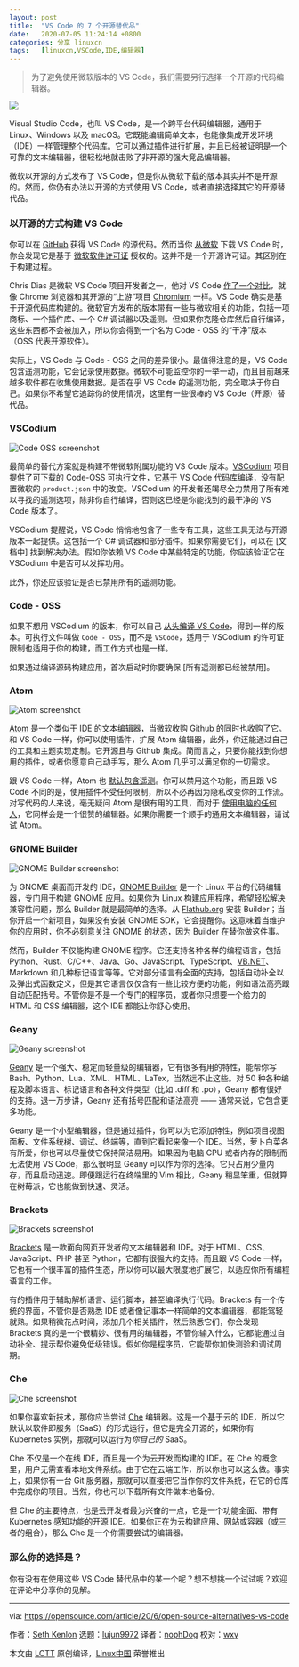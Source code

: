 ```yaml
---
layout: post
title:	"VS Code 的 7 个开源替代品"
date:	2020-07-05 11:24:14 +0800 
categories:	分享 linuxcn 
tags:	[linuxcn,VSCode,IDE,编辑器]
---
```




> 
> 为了避免使用微软版本的 VS Code，我们需要另行选择一个开源的代码编辑器。
> 
> 
> 


![](/Asserts/Images/album/202007/05/112348n834svpa48v08vsa.png)


Visual Studio Code，也叫 VS Code，是一个跨平台代码编辑器，通用于 Linux、Windows 以及 macOS。它既能编辑简单文本，也能像集成开发环境（IDE）一样管理整个代码库。它可以通过插件进行扩展，并且已经被证明是一个可靠的文本编辑器，很轻松地就击败了非开源的强大竞品编辑器。


微软以开源的方式发布了 VS Code，但是你从微软下载的版本其实并不是开源的。然而，你仍有办法以开源的方式使用 VS Code，或者直接选择其它的开源替代品。


### 以开源的方式构建 VS Code


你可以在 [GitHub](https://github.com/microsoft/vscode) 获得 VS Code 的源代码。然而当你 [从微软](https://code.visualstudio.com/) 下载 VS Code 时，你会发现它是基于 [微软软件许可证](https://code.visualstudio.com/license) 授权的。这并不是一个开源许可证。其区别在于构建过程。


Chris Dias 是微软 VS Code 项目开发者之一，他对 VS Code [作了一个对比](https://github.com/Microsoft/vscode/issues/60#issuecomment-161792005)，就像 Chrome 浏览器和其开源的“上游”项目 [Chromium](https://www.chromium.org/) 一样。VS Code 确实是基于开源代码库构建的。微软官方发布的版本带有一些与微软相关的功能，包括一项商标、一个插件库、一个 C# 调试器以及遥测。但如果你克隆仓库然后自行编译，这些东西都不会被加入，所以你会得到一个名为 Code - OSS 的“干净”版本（OSS 代表开源软件）。


实际上，VS Code 与 Code - OSS 之间的差异很小。最值得注意的是，VS Code 包含遥测功能，它会记录使用数据。微软不可能监控你的一举一动，而且目前越来越多软件都在收集使用数据。是否在乎 VS Code 的遥测功能，完全取决于你自己。如果你不希望它追踪你的使用情况，这里有一些很棒的 VS Code（开源）替代品。


### VSCodium


![Code OSS screenshot](/Asserts/Images/album/202007/05/112423fiuu0uooou757nek.png "Code OSS screenshot")


最简单的替代方案就是构建不带微软附属功能的 VS Code 版本。[VSCodium](https://vscodium.com/) 项目提供了可下载的 Code-OSS 可执行文件，它基于 VS Code 代码库编译，没有配置微软的 `product.json` 中的改变。VSCodium 的开发者还竭尽全力禁用了所有难以寻找的遥测选项，除非你自行编译，否则这已经是你能找到的最干净的 VS Code 版本了。


VSCodium 提醒说，VS Code 悄悄地包含了一些专有工具，这些工具无法与开源版本一起提供。这包括一个 C# 调试器和部分插件。如果你需要它们，可以在 [文档中] 找到解决办法。假如你依赖 VS Code 中某些特定的功能，你应该验证它在 VSCodium 中是否可以发挥功用。


此外，你还应该验证是否已禁用所有的遥测功能。


### Code - OSS


如果不想用 VSCodium 的版本，你可以自己 [从头编译 VS Code](https://github.com/Microsoft/vscode/wiki/How-to-Contribute#build-and-run)，得到一样的版本。可执行文件叫做 `Code - OSS`，而不是 `VSCode`，适用于 VSCodium 的许可证限制也适用于你的构建，而工作方式也是一样。


如果通过编译源码构建应用，首次启动时你要确保 [所有遥测都已经被禁用]。


### Atom


![Atom screenshot](/Asserts/Images/album/202007/05/112426faxe9eoxptp0x4px.jpg "Atom screenshot")


[Atom](http://atom.io) 是一个类似于 IDE 的文本编辑器，当微软收购 Github 的同时也收购了它。和 VS Code 一样，你可以使用插件，扩展 Atom 编辑器，此外，你还能通过自己的工具和主题实现定制。它开源且与 Github 集成。简而言之，只要你能找到你想用的插件，或者你愿意自己动手写，那么 Atom 几乎可以满足你的一切需求。


跟 VS Code 一样，Atom 也 [默认包含遥测](https://discuss.atom.io/t/how-do-i-disable-the-metrics-or-tracking/24520)。你可以禁用这个功能，而且跟 VS Code 不同的是，使用插件不受任何限制，所以不必再因为隐私改变你的工作流。对写代码的人来说，毫无疑问 Atom 是很有用的工具，而对于 [使用电脑的任何人](https://opensource.com/article/19/4/write-git)，它同样会是一个很赞的编辑器。如果你需要一个顺手的通用文本编辑器，请试试 Atom。


### GNOME Builder


![GNOME Builder screenshot](/Asserts/Images/album/202007/05/112435ykjisjeeyxwisdzo.png "GNOME Builder screenshot")


为 GNOME 桌面而开发的 IDE，[GNOME Builder](https://wiki.gnome.org/Apps/Builder) 是一个 Linux 平台的代码编辑器，专门用于构建 GNOME 应用。如果你为 Linux 构建应用程序，希望轻松解决兼容性问题，那么 Builder 就是最简单的选择。从 [Flathub.org](https://flathub.org/apps/details/org.gnome.Builder) 安装 Builder；当你开启一个新项目，如果没有安装 GNOME SDK，它会提醒你。这意味着当维护你的应用时，你不必刻意关注 GNOME 的状态，因为 Builder 在替你做这件事。


然而，Builder 不仅能构建 GNOME 程序。它还支持各种各样的编程语言，包括 Python、Rust、C/C++、Java、Go、JavaScript、TypeScript、[VB.NET](http://VB.NET)、Markdown 和几种标记语言等等。它对部分语言有全面的支持，包括自动补全以及弹出式函数定义，但是其它语言仅仅含有一些比较方便的功能，例如语法高亮跟自动匹配括号。不管你是不是一个专门的程序员，或者你只想要一个给力的 HTML 和 CSS 编辑器，这个 IDE 都能让你舒心使用。


### Geany


![Geany screenshot](/Asserts/Images/album/202007/05/112443undlefnux2q0cumw.png "Geany screenshot")


[Geany](https://www.geany.org/) 是一个强大、稳定而轻量级的编辑器，它有很多有用的特性，能帮你写 Bash、Python、Lua、XML、HTML、LaTex，当然远不止这些。对 50 种各种编程及脚本语言、标记语言和各种文件类型（比如 .diff 和 .po），Geany 都有很好的支持。退一万步讲，Geany 还有括号匹配和语法高亮 —— 通常来说，它包含更多功能。


Geany 是一个小型编辑器，但是通过插件，你可以为它添加特性，例如项目视图面板、文件系统树、调试、终端等，直到它看起来像一个 IDE。当然，萝卜白菜各有所爱，你也可以尽量使它保持简洁易用。如果因为电脑 CPU 或者内存的限制而无法使用 VS Code，那么很明显 Geany 可以作为你的选择。它只占用少量内存，而且启动迅速。即便跟运行在终端里的 Vim 相比，Geany 稍显笨重，但就算在树莓派，它也能做到快速、灵活。


### Brackets


![Brackets screenshot](/Asserts/Images/album/202007/05/112446pnv8386r2v2p080n.jpg "Brackets screenshot")


[Brackets](http://brackets.io/) 是一款面向网页开发者的文本编辑器和 IDE。对于 HTML、CSS、JavaScript、PHP 甚至 Python，它都有很强大的支持。而且跟 VS Code 一样，它也有一个很丰富的插件生态，所以你可以最大限度地扩展它，以适应你所有编程语言的工作。


有的插件用于辅助解析语言、运行脚本，甚至编译执行代码。Brackets 有一个传统的界面，不管你是否熟悉 IDE 或者像记事本一样简单的文本编辑器，都能驾轻就熟。如果稍微花点时间，添加几个相关插件，然后熟悉它们，你会发现 Brackets 真的是一个很精妙、很有用的编辑器，不管你输入什么，它都能通过自动补全、提示帮你避免低级错误。假如你是程序员，它能帮你加快测验和调试周期。


### Che


![Che screenshot](/Asserts/Images/album/202007/05/112449ss44ycifm36b6bf5.jpg "Che screenshot")


如果你喜欢新技术，那你应当尝试 [Che](https://www.eclipse.org/che/extend/) 编辑器。这是一个基于云的 IDE，所以它默认以软件即服务（SaaS）的形式运行，但它是完全开源的，如果你有 Kubernetes 实例，那就可以运行为*你自己的* SaaS。


Che 不仅是一个在线 IDE，而且是一个为云开发而构建的 IDE。在 Che 的概念里，用户无需查看本地文件系统。由于它在云端工作，所以你也可以这么做。事实上，如果你有一台 Git 服务器，那就可以直接把它当作你的文件系统，在它的仓库中完成你的项目。当然，你也可以下载所有文件做本地备份。


但 Che 的主要特点，也是云开发者最为兴奋的一点，它是一个功能全面、带有 Kubernetes 感知功能的开源 IDE。如果你正在为云构建应用、网站或容器（或三者的组合），那么 Che 是一个你需要尝试的编辑器。


### 那么你的选择是？


你有没有在使用这些 VS Code 替代品中的某一个呢？想不想挑一个试试呢？欢迎在评论中分享你的见解。




---


via: <https://opensource.com/article/20/6/open-source-alternatives-vs-code>


作者：[Seth Kenlon](https://opensource.com/users/seth) 选题：[lujun9972](https://github.com/lujun9972) 译者：[nophDog](https://github.com/nophDog) 校对：[wxy](https://github.com/wxy)


本文由 [LCTT](https://github.com/LCTT/TranslateProject) 原创编译，[Linux中国](https://linux.cn/) 荣誉推出
